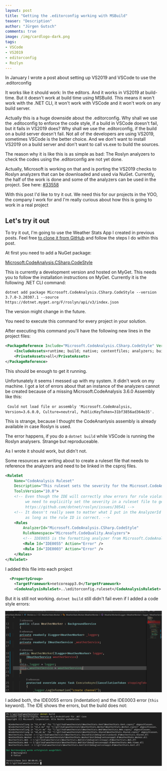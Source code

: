 ```yaml
---
layout: post
title: "Getting the .editorconfig working with MSBuild"
teaser: "Description"
author: "Jürgen Gutsch"
comments: true
image: /img/cardlogo-dark.png
tags: 
- VSCode
- VS2019
- editorconfig
- Rozlyn
---
```


In January I wrote a post about setting up VS2019 and VSCode to use the .editorconfig

It works like it should work: In the editors. And it works in VS2019 at build-time. But it doesn't work at build time using MSBuild. This means it won't work with the .NET CLI, it won't work with VSCode and it won't work on any build server.

Actually this is a huge downside about the .editorconfig. Why shall we use the .editoconfig to enforce the code style, if a build in VSCode doesn't fail, but it fails in VS2019 does? Why shall we use the .editorconfig, if the build on a build server doesn't fail. Not all of the developers are using VS2019, sometimes VSCode is the better choice. And we don't want to install VS2019 on a build server and don't want to call vs.exe to build the sources.

The reason why it is like this is as simple as bad: The Roslyn analyzers to check the codes using the .editorconfig are not yet done. 

Actually, Microsoft is working on that and is porting the VS2019 checks to Roslyn analyzers that can be downloaded and used via NuGet. Currently, the half of the work is done and some of the analyzers can be used in the project. See here: [#33558](https://github.com/dotnet/roslyn/issues/33558)

With this post I'd like to try it out. We need this for our projects in the YOO, the company I work for and I'm really curious about how this is going to work in a real project

## Let's try it out

To try it out, I'm going to use the Weather Stats App I created in previous posts. Feel free [to clone it from GitHub](https://github.com/JuergenGutsch/weatherstats-demo/) and follow the steps I do within this post.

At first you need to add a NuGet package:

[Microsoft.CodeAnalysis.CSharp.CodeStyle](https://dotnet.myget.org/feed/roslyn/package/nuget/Microsoft.CodeAnalysis.CSharp.CodeStyle)

This is currently a development version and hosted on MyGet. This needs you to follow the installation instructions on MyGet. Currently it is the following .NET CLI command:

~~~ shell
dotnet add package Microsoft.CodeAnalysis.CSharp.CodeStyle --version 3.7.0-3.20307.1 --source https://dotnet.myget.org/F/roslyn/api/v3/index.json
~~~

The version might change in the future. 

You need to execute this command for every project in your solution.

After executing this command you'll have the following new lines in the project files:

~~~xml
<PackageReference Include="Microsoft.CodeAnalysis.CSharp.CodeStyle" Version="3.7.0-3.20307.1">
    <IncludeAssets>runtime; build; native; contentfiles; analyzers; buildtransitive</IncludeAssets>
    <PrivateAssets>all</PrivateAssets>
</PackageReference>
~~~

This should be enough to get it running. 

Unfortunately it seems I messed up with my system. It didn't work on my machine. I got a lot of errors about that an instance of the analyzers cannot be created because of a missing Microsoft.CodeAnalysis 3.6.0 Assembly like this:

` Could not load file or assembly 'Microsoft.CodeAnalysis, Version=3.6.0.0, Culture=neutral, PublicKeyToken=31bf3856ad364e35'.`

This is strange, because I thought the CodeAnanlysis assembly is already available in case Roslyn is used.

The error happens, if you do a `dotnet build` while VSCode is running the Roslyn analysers. Strange but reproduceable.

As I wrote it should work, but didn't not.

Some resources are writing about to create a ruleset file that needs to reference the analyzers and need to be linked in the csproj files.

~~~xml
<RuleSet 
    Name="CodeAnalysis Ruleset" 
    Description="This ruleset sets the severity for the Microsot.CodeAnalysis.CSharp.CodeStyle package, so it breaks on build" 
    ToolsVersion="10.0">
    <!-- Even though the IDE will correctly show errors for rule violations in .editorconfig,
         we need to explicitly set the severity in a ruleset file to get build errors for it:
         https://github.com/dotnet/roslyn/issues/30541 -->
    <!-- It doesn't really seem to matter what I put in the AnalyzerId and RuleNamespace fields,
         as long as the rule ID is correct. -->
    <Rules 
        AnalyzerId="Microsoft.CodeAnalysis.CSharp.CodeStyle" 
        RuleNamespace="Microsoft.CodeQuality.Analyzers">
        <!-- IDE0055 is the formatting analyzer from Microsoft.CodeAnalysis.CSharp.CodeStyle. -->
        <Rule Id="IDE0055" Action="Error" />
        <Rule Id="IDE0003" Action="Error" />
    </Rules>
</RuleSet>
~~~

I added this file into each project

~~~xml
  <PropertyGroup>
    <TargetFramework>netcoreapp3.0</TargetFramework>
    <CodeAnalysisRuleSet>..\editorconfig.ruleset</CodeAnalysisRuleSet>
~~~

But it is still not working. `dotnet build` still didn't fail even if I added a code style errors:

![](../img/editorconfig/errors.png)

I added both, the IDE0055 errors (indentation) and the IDE0003 error (`this` keyword). The IDE shows the errors, but the build does not:

![](../img/editorconfig/noerrors.png)

